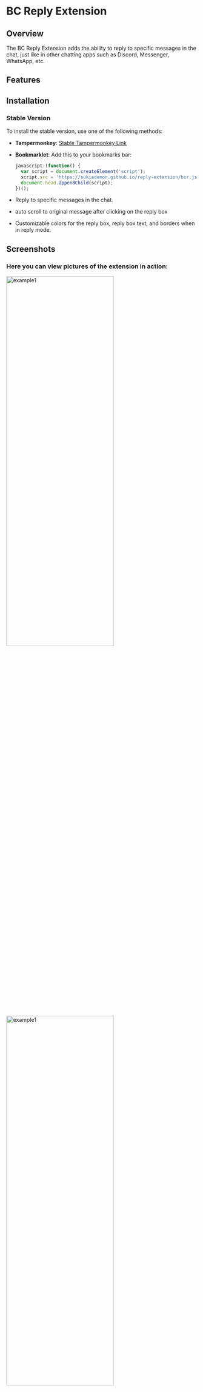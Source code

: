 # BC Reply Extension

## Overview

The BC Reply Extension adds the ability to reply to specific messages in the chat, just like in other chatting apps such
as Discord, Messenger, WhatsApp, etc.

## Features

## Installation

### Stable Version

To install the stable version, use one of the following methods:

- **Tampermonkey**: [Stable Tampermonkey Link](https://github.com/SukiaDemon/reply-extension/raw/gh-pages/BCR-1.user.js)
- **Bookmarklet**: Add this to your bookmarks bar:

  ```javascript
  javascript:(function() { 
    var script = document.createElement('script'); 
    script.src = 'https://sukiademon.github.io/reply-extension/bcr.js'; 
    document.head.appendChild(script); 
  })();

- Reply to specific messages in the chat.
- auto scroll to original message after clicking on the reply box
- Customizable colors for the reply box, reply box text, and borders when in reply mode.

## Screenshots

### Here you can view pictures of the extension in action:

<img src="images/chatwithreplybutton.png" alt="example1"  width="75%" height="50%"> 
<img src="images/fullMessageDark.png" alt="example1"  width="75%" height="50%"> 
<img src="images/onlyMessagesLight.png" alt="example1"  width="50%" height="50%"> 

### Settings:

In the BC Reply settings, you can customize the colors for the reply box and its text as well as the border of the text
area when in reply mode. This allows for personalized theme options.
<img src="images/settings.png" alt="settings"  width="75%" height="50%">
